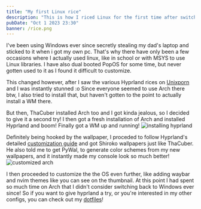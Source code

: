 ```yaml
---
title: "My first Linux rice"
description: "This is how I riced Linux for the first time after switching from Windows."
pubDate: "Oct 1 2023 23:30"
banner: /rice.png
---
```


I've been using Windows ever since secretly stealing my dad's laptop and sticked to it when i got my
own pc. That's why there have only been a few occasions where I actually used linux, like in school
or with MSYS to use Linux libraries. I have also dual booted PopOS for some time, but never gotten
used to it as I found it difficult to customize.

This changed however, after I saw the various Hyprland rices on
[Unixporn](https://lemmy.world/c/unixporn) and I was instantly stunned :o Since everyone seemed to use Arch there btw, I also tried to install that, but haven't gotten to the point to actually install a WM there. 

But then, ThaCuber installed Arch too and I got kinda jealous, so I decided to give it a second try! 
I then got a fresh installation of Arch and installed Hyprland and boom! Finally got a WM up and running!
![installing hyprland](/installing-hyprland.png)

Definitely being hooked by the wallpaper, I proceded to follow Hyprland's detailed [customization guide](https://wiki.hyprland.org/Configuring/Configuring-Hyprland) and got Shiroko wallpapers just like ThaCuber. He also told me to get PyWal, to generate color schemes from my new wallpapers, and it instantly made my console look so much better!
![customized arch](/customized-rice.png)

I then proceeded to customize the the OS even further, like adding waybar and nvim themes like you can see on the thumbnail. At this point I had spent so much time on Arch that I didn't consider switching back to Windows ever since! So if you want to give hyprland a try, or you're interested in my other configs, you can check out my [dotfiles](https://github.com/brckd/dotfiles)!
